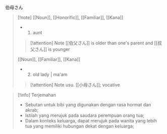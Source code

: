伯母さん
>[!note] [[Noun]], [[Honorific]], [[Familiar]], [[Kana]]
> - 1. aunt 
> > [!attention] Note
> > [[伯父さん]] is older than one's parent and [[叔父さん]] is younger
>
>[[Noun]], [[Familiar]], [[Kana]]
> -  2. old lady | ma'am 
> > [!attention] Note
> > usu. [[小母さん]]; vocative

>[!info] Terjemahan
>- Sebutan untuk bibi yang digunakan dengan rasa hormat dan akrab;  
>- Istilah yang merujuk pada saudara perempuan orang tua;  
>- Dalam konteks keluarga, dapat merujuk pada wanita yang lebih tua yang memiliki hubungan dekat dengan keluarga;
